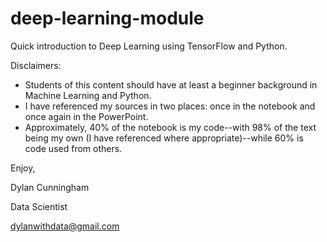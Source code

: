 # deep-learning-module
Quick introduction to Deep Learning using TensorFlow and Python.

Disclaimers:
- Students of this content should have at least a beginner background in Machine Learning and Python.
- I have referenced my sources in two places: once in the notebook and once again in the PowerPoint.
- Approximately, 40% of the notebook is my code--with 98% of the text being my own (I have referenced where appropriate)--while 60% is code used from others.

Enjoy,

Dylan Cunningham

Data Scientist

dylanwithdata@gmail.com
